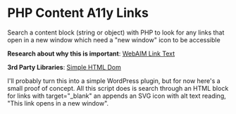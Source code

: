 PHP Content A11y Links
=======================
Search a content block (string or object) with PHP to look for any links that open in a new window which need a "new window" icon to be accessible

**Research about why this is important**: [WebAIM Link Text](http://webaim.org/techniques/hypertext/hypertext_links)

**3rd Party Libraries**: [Simple HTML Dom](http://simplehtmldom.sourceforge.net/)

I'll probably turn this into a simple WordPress plugin, but for now here's a small proof of concept. All this script does is search through an HTML block for links with target="_blank" an appends an SVG icon with alt text reading, "This link opens in a new window".